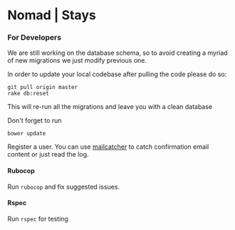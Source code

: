 # Nomad | Stays

### For Developers

We are still working on the database schema, so to avoid creating a myriad of new migrations we just modify
previous one.

In order to update your local codebase after pulling the code please do so:

    git pull origin master
    rake db:reset

This will re-run all the migrations and leave you with a clean database

Don't forget to run

    bower update

Register a user. You can use [mailcatcher](http://mailcatcher.me/) to catch confirmation email content
or just read the log.

#### Rubocop

Run `rubocop` and fix suggested issues.

#### Rspec

Run `rspec` for testing
